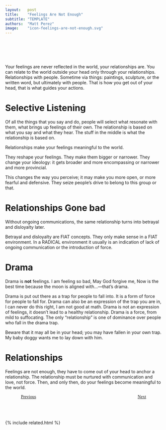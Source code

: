 ```yaml
---
layout:   post
title:    "Feelings Are Not Enough"
subtitle: "TEMPLATE"
authors:  "Matt Perez"
image:    "icon-feelings-are-not-enough.svg"
---
```


<div style="display:none;">
 <p>My feelings are never reflected in the world, my relationships are. I can relate to the world outside my head only through my relationships.</p>
</div>

<h1>&nbsp;</h1>
 <p>Your feelings are never reflected in the world, your relationships are. You can relate to the world outside your head only through your relationships. Relationships with people. Sometime via things: paintings, sculpture, or the written word, but ultimately with people. That is how you get out of your head, that is what guides your actions.</p>

<h1>Selective Listening</h1>
 <p>Of all the things that you say and do, people will select what resonate with them, what brings up feelings of their own. The relationship is based on what you say and what they hear. The stuff in the middle is what the relationship is based on.</p>
 <p>Relationships make your feelings meaningful to the world.</p>
 <p>They reshape your feelings. They make them bigger or narrower. They change your ideology: it gets broader and more encompassing or narrower and more provincial.</p>
 <p>This changes the way you perceive; it may make you more open, or more fearful and defensive. They seize people&rsquo;s drive to belong to this group or that.</p>

<h1>Relationships Gone bad</h1>
 <p>Without ongoing communications, the same relationship turns into betrayal and disloyalty later.</p>
 <p>Betrayal and disloyalty are <span class='_paradigm'>FIAT</span> concepts. They only make sense in a <span class='_paradigm'>FIAT</span> environment. In a <span class='_paradigm'>RADICAL</span> environment it usually is an indication of lack of ongoing communication or the introduction of force.</p>

<h1>Drama</h1>
 <p>Drama is <strong>not</strong> feelings. <span class="_quotespan">I am feeling so bad,</span> <span class="_quotespan">May God forgive me,</span> <span class="_quotespan">Now is the best time because the moon is aligned with&hellip;</span>—that&rsquo;s drama.</p>
 <p>Drama is put out there as a trap for people to fall into. It is a form of force for people to fall for. Drama can also be an expression of the trap you are in, <span class="_quotespan">I can never do this right,</span> <span class="_quotespan">I am not good at math.</span> Drama is not an expression of feelings, it doesn&rsquo;t lead to a healthy relationship. Drama is a force, from mild to suffocating. The only &ldquo;relationship&rdquo; is one of dominance over people who fall in the drama trap.</p>
 <p>Beware that it may all be in your head; you may have fallen in your own trap. <span class="_quotespan">My baby doggy wants me to lay down with him.</span>

<h1>Relationships</h1>
 <p>Feelings are not enough, they have to come out of your head to anchor a relationship. The relationship must be nurtured with communication and love, not force. Then, and only then, do your feelings become meaningful to the world.</p>

<div style="margin-bottom:1in; width:80%; padding:0 10%; font-family: American Typewriter, serif; ">
 <span style="float:left;  "><a href="https://radicalcompanies.com/2022/12/13/meaning-and-belonging-are-not-enough">  Previous</a></span>
 <span style="float:right; "><a href="https://radicalcompanies.com/2023-05-01-meaning-and-belong-happen-in-community">    Next</a></span>
</div>

{% include related.html %}